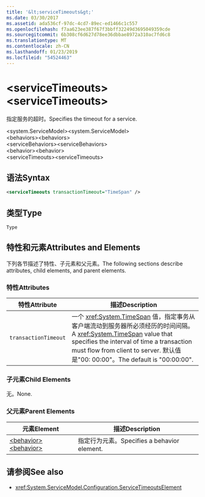 ```yaml
---
title: '&lt;serviceTimeouts&gt;'
ms.date: 03/30/2017
ms.assetid: ada536cf-97dc-4cd7-89ec-ed1466c1c557
ms.openlocfilehash: f7aa623ee387f67f3bbff32249d3695049359cde
ms.sourcegitcommit: 6b308cf6d627d78ee36dbbae8972a310ac7fd6c8
ms.translationtype: MT
ms.contentlocale: zh-CN
ms.lasthandoff: 01/23/2019
ms.locfileid: "54524463"
---
```

# <a name="ltservicetimeoutsgt"></a><span data-ttu-id="36c0c-102">&lt;serviceTimeouts&gt;</span><span class="sxs-lookup"><span data-stu-id="36c0c-102">&lt;serviceTimeouts&gt;</span></span>
<span data-ttu-id="36c0c-103">指定服务的超时。</span><span class="sxs-lookup"><span data-stu-id="36c0c-103">Specifies the timeout for a service.</span></span>  
  
 <span data-ttu-id="36c0c-104">\<system.ServiceModel></span><span class="sxs-lookup"><span data-stu-id="36c0c-104">\<system.ServiceModel></span></span>  
<span data-ttu-id="36c0c-105">\<behaviors></span><span class="sxs-lookup"><span data-stu-id="36c0c-105">\<behaviors></span></span>  
<span data-ttu-id="36c0c-106">\<serviceBehaviors></span><span class="sxs-lookup"><span data-stu-id="36c0c-106">\<serviceBehaviors></span></span>  
<span data-ttu-id="36c0c-107">\<behavior></span><span class="sxs-lookup"><span data-stu-id="36c0c-107">\<behavior></span></span>  
<span data-ttu-id="36c0c-108">\<serviceTimeouts></span><span class="sxs-lookup"><span data-stu-id="36c0c-108">\<serviceTimeouts></span></span>  
  
## <a name="syntax"></a><span data-ttu-id="36c0c-109">语法</span><span class="sxs-lookup"><span data-stu-id="36c0c-109">Syntax</span></span>  
  
```xml  
<serviceTimeouts transactionTimeout="TimeSpan" />
```  
  
## <a name="type"></a><span data-ttu-id="36c0c-110">类型</span><span class="sxs-lookup"><span data-stu-id="36c0c-110">Type</span></span>  
 `Type`  
  
## <a name="attributes-and-elements"></a><span data-ttu-id="36c0c-111">特性和元素</span><span class="sxs-lookup"><span data-stu-id="36c0c-111">Attributes and Elements</span></span>  
 <span data-ttu-id="36c0c-112">下列各节描述了特性、子元素和父元素。</span><span class="sxs-lookup"><span data-stu-id="36c0c-112">The following sections describe attributes, child elements, and parent elements.</span></span>  
  
### <a name="attributes"></a><span data-ttu-id="36c0c-113">特性</span><span class="sxs-lookup"><span data-stu-id="36c0c-113">Attributes</span></span>  
  
|<span data-ttu-id="36c0c-114">特性</span><span class="sxs-lookup"><span data-stu-id="36c0c-114">Attribute</span></span>|<span data-ttu-id="36c0c-115">描述</span><span class="sxs-lookup"><span data-stu-id="36c0c-115">Description</span></span>|  
|---------------|-----------------|  
|`transactionTimeout`|<span data-ttu-id="36c0c-116">一个 <xref:System.TimeSpan> 值，指定事务从客户端流动到服务器所必须经历的时间间隔。</span><span class="sxs-lookup"><span data-stu-id="36c0c-116">A <xref:System.TimeSpan> value that specifies the interval of time a transaction must flow from client to server.</span></span> <span data-ttu-id="36c0c-117">默认值是"00: 00:00"。</span><span class="sxs-lookup"><span data-stu-id="36c0c-117">The default is "00:00:00".</span></span>|  
  
### <a name="child-elements"></a><span data-ttu-id="36c0c-118">子元素</span><span class="sxs-lookup"><span data-stu-id="36c0c-118">Child Elements</span></span>  
 <span data-ttu-id="36c0c-119">无。</span><span class="sxs-lookup"><span data-stu-id="36c0c-119">None.</span></span>  
  
### <a name="parent-elements"></a><span data-ttu-id="36c0c-120">父元素</span><span class="sxs-lookup"><span data-stu-id="36c0c-120">Parent Elements</span></span>  
  
|<span data-ttu-id="36c0c-121">元素</span><span class="sxs-lookup"><span data-stu-id="36c0c-121">Element</span></span>|<span data-ttu-id="36c0c-122">描述</span><span class="sxs-lookup"><span data-stu-id="36c0c-122">Description</span></span>|  
|-------------|-----------------|  
|[<span data-ttu-id="36c0c-123">\<behavior></span><span class="sxs-lookup"><span data-stu-id="36c0c-123">\<behavior></span></span>](../../../../../docs/framework/configure-apps/file-schema/wcf/behavior-of-endpointbehaviors.md)|<span data-ttu-id="36c0c-124">指定行为元素。</span><span class="sxs-lookup"><span data-stu-id="36c0c-124">Specifies a behavior element.</span></span>|  
  
## <a name="see-also"></a><span data-ttu-id="36c0c-125">请参阅</span><span class="sxs-lookup"><span data-stu-id="36c0c-125">See also</span></span>
- <xref:System.ServiceModel.Configuration.ServiceTimeoutsElement>
